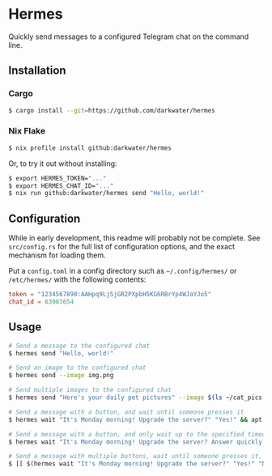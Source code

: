 Hermes
======

Quickly send messages to a configured Telegram chat on the command line.

Installation
------------

### Cargo

```bash
$ cargo install --git=https://github.com/darkwater/hermes
```

### Nix Flake

```bash
$ nix profile install github:darkwater/hermes
```

Or, to try it out without installing:

```bash
$ export HERMES_TOKEN="..."
$ export HERMES_CHAT_ID="..."
$ nix run github:darkwater/hermes send "Hello, world!"
```

Configuration
-------------

While in early development, this readme will probably not be complete. See
`src/config.rs` for the full list of configuration options, and the exact
mechanism for loading them.

Put a `config.toml` in a config directory such as `~/.config/hermes/` or
`/etc/hermes/` with the following contents:

```toml
token = "1234567890:AAHpq9Lj5jGR2PXpbH5KG6RBrYp4WJaYJo5"
chat_id = 63987654
```

Usage
-----

```bash
# Send a message to the configured chat
$ hermes send "Hello, world!"

# Send an image to the configured chat
$ hermes send --image img.png

# Send multiple images to the configured chat
$ hermes send "Here's your daily pet pictures" --image $(ls ~/cat_pics | shuf -n 1) --image $(ls ~/dog_pics | shuf -n 1)

# Send a message with a button, and wait until someone presses it
$ hermes wait "It's Monday morning! Upgrade the server?" "Yes!" && apt upgrade

# Send a message with a button, and only wait up to the specified timeout
$ hermes wait "It's Monday morning! Upgrade the server? Answer quickly!" "Yes!" --timeout=60 && apt upgrade

# Send a message with multiple buttons, wait until someone presses it, and print the number of the pressed button
$ [[ $(hermes wait "It's Monday morning! Upgrade the server?" "Yes!" "No!") == "0" ]] && apt upgrade
```
